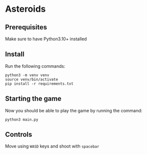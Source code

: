 # Asteroids
## Prerequisites
Make sure to have Python3.10+ installed

## Install
Run the following commands:
```
python3 -m venv venv
source venv/bin/activate
pip install -r requirements.txt
```

## Starting the game
Now you should be able to play the game by running the command:
```
python3 main.py
```

## Controls
Move using `WASD` keys and shoot with `spacebar`
